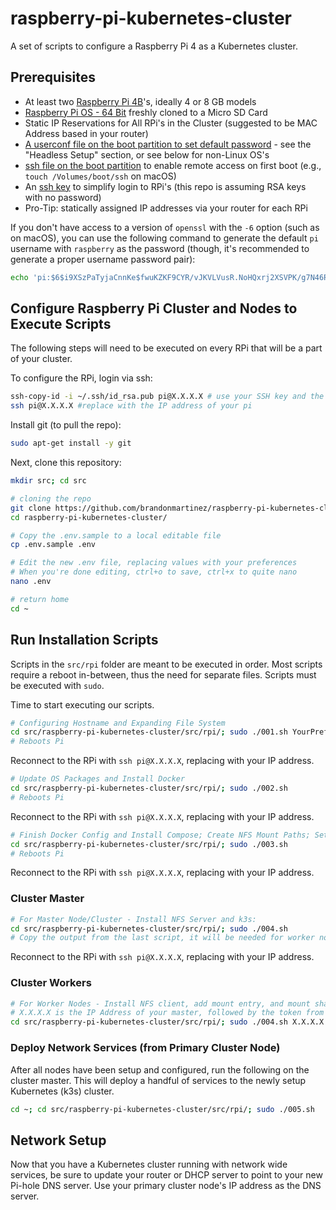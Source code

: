 # raspberry-pi-kubernetes-cluster

A set of scripts to configure a Raspberry Pi 4 as a Kubernetes cluster.

## Prerequisites

- At least two
  [Raspberry Pi 4B](https://www.raspberrypi.com/products/raspberry-pi-4-model-b/)'s,
  ideally 4 or 8 GB models
- [Raspberry Pi OS - 64 Bit](https://downloads.raspberrypi.org/raspios_lite_arm64/images/)
  freshly cloned to a Micro SD Card
- Static IP Reservations for All RPi's in the Cluster (suggested to be MAC
  Address based in your router)
- [A userconf file on the boot partition to set default password](https://www.raspberrypi.com/news/raspberry-pi-bullseye-update-april-2022/) -
  see the "Headless Setup" section, or see below for non-Linux OS's
- [ssh file on the boot partition](https://www.raspberrypi.com/documentation/computers/configuration.html#ssh-or-ssh-txt)
  to enable remote access on first boot (e.g., `touch /Volumes/boot/ssh` on
  macOS)
- An [ssh key](https://www.ssh.com/academy/ssh/keygen) to simplify login to
  RPi's (this repo is assuming RSA keys with no password)
- Pro-Tip: statically assigned IP addresses via your router for each RPi

If you don't have access to a version of `openssl` with the `-6` option (such as
on macOS), you can use the following command to generate the default `pi`
username with `raspberry` as the password (though, it's recommended to generate
a proper username password pair):

```sh
echo 'pi:$6$i9XSzPaTyjaCnnKe$fwuKZKF9CYR/vJKVLVusR.NoHQxrj2XSVPK/g7N46RzSaB/9oNmxMXIC3uLIEGV.qg8MYmuJIFAL4ymF4YLeP.' > /Volumes/boot/userconf
```

## Configure Raspberry Pi Cluster and Nodes to Execute Scripts

The following steps will need to be executed on every RPi that will be a part of
your cluster.

To configure the RPi, login via ssh:

```sh
ssh-copy-id -i ~/.ssh/id_rsa.pub pi@X.X.X.X # use your SSH key and the IP of the pi
ssh pi@X.X.X.X #replace with the IP address of your pi
```

Install git (to pull the repo):

```sh
sudo apt-get install -y git
```

Next, clone this repository:

```sh
mkdir src; cd src

# cloning the repo
git clone https://github.com/brandonmartinez/raspberry-pi-kubernetes-cluster.git
cd raspberry-pi-kubernetes-cluster/

# Copy the .env.sample to a local editable file
cp .env.sample .env

# Edit the new .env file, replacing values with your preferences
# When you're done editing, ctrl+o to save, ctrl+x to quite nano
nano .env

# return home
cd ~
```

## Run Installation Scripts

Scripts in the `src/rpi` folder are meant to be executed in order. Most scripts
require a reboot in-between, thus the need for separate files. Scripts must be
executed with `sudo`.

Time to start executing our scripts.

```sh
# Configuring Hostname and Expanding File System
cd src/raspberry-pi-kubernetes-cluster/src/rpi/; sudo ./001.sh YourPreferredHostNameForThePi YourPreferredPasswordForThePiUserAccount
# Reboots Pi
```

Reconnect to the RPi with `ssh pi@X.X.X.X`, replacing with your IP address.

```sh
# Update OS Packages and Install Docker
cd src/raspberry-pi-kubernetes-cluster/src/rpi/; sudo ./002.sh
# Reboots Pi
```

Reconnect to the RPi with `ssh pi@X.X.X.X`, replacing with your IP address.

```sh
# Finish Docker Config and Install Compose; Create NFS Mount Paths; Setup Boot Options
cd src/raspberry-pi-kubernetes-cluster/src/rpi/; sudo ./003.sh
# Reboots Pi
```

Reconnect to the RPi with `ssh pi@X.X.X.X`, replacing with your IP address.

### Cluster Master

```sh
# For Master Node/Cluster - Install NFS Server and k3s:
cd src/raspberry-pi-kubernetes-cluster/src/rpi/; sudo ./004.sh
# Copy the output from the last script, it will be needed for worker nodes
```

Reconnect to the RPi with `ssh pi@X.X.X.X`, replacing with your IP address.

### Cluster Workers

```sh
# For Worker Nodes - Install NFS client, add mount entry, and mount share; install k3s worker node
# X.X.X.X is the IP Address of your master, followed by the token from k3s:
cd src/raspberry-pi-kubernetes-cluster/src/rpi/; sudo ./004.sh X.X.X.X "REPLACE WITH TOKEN FROM CLUSTER MASTER"
```

### Deploy Network Services (from Primary Cluster Node)

After all nodes have been setup and configured, run the following on the cluster
master. This will deploy a handful of services to the newly setup Kubernetes
(k3s) cluster.

```sh
cd ~; cd src/raspberry-pi-kubernetes-cluster/src/rpi/; sudo ./005.sh
```

## Network Setup

Now that you have a Kubernetes cluster running with network wide services, be
sure to update your router or DHCP server to point to your new Pi-hole DNS
server. Use your primary cluster node's IP address as the DNS server.
